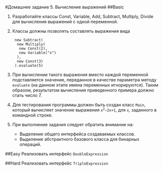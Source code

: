 #Домашнее задание 5. Вычисление выражений
##Basic
1. Разработайте классы Const, Variable, Add, Subtract, Multiply, Divide для вычисления выражений с одной переменной.
2. Классы должны позволять составлять выражения вида
 
        new Subtract(
         new Multiply(
          new Const(2),
          new Variable("x")
         ),
         new Const(3)
        ).evaluate(5)                        
3. При вычислении такого выражения вместо каждой переменной подставляется значение, переданное в качестве параметра методу `evaluate` (на данном этапе имена переменных игнорируются). Таким образом, результатом вычисления приведенного примера должно стать число 7.
4. Для тестирования программы должен быть создан класс `Main`, который вычисляет значение выражения <code>x<sup>2</sup>−2x+1</code>, для `x`, заданного в командной строке.
5. При выполнение задания следует обратить внимание на:
	* Выделение общего интерфейса создаваемых классов.
	* Выделение абстрактного базового класса для бинарных операций.

##Easy
Реализовать интерфейс `DoubleExpression`

##Hard
Реализовать интерфейс `TripleExpression`